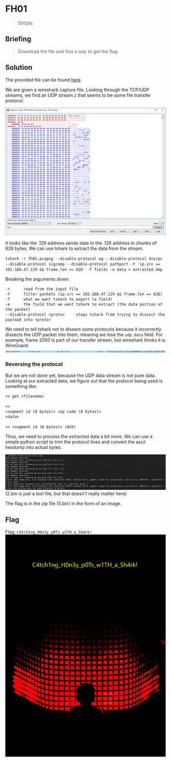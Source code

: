 # FH01
> 500pts

## Briefing
> Download the file and find a way to get the flag.

## Solution
The provided file can be found [here](fh01.zip).

We are given a wireshark capture file. Looking through the TCP/UDP streams, we find an UDP stream `2` that seems to be some file transfer protocol.

![Wireshark Stream](stream.png)

It looks like the .129 address sends data to the .128 address in chunks of 626 bytes. We can use tshark to extract the data from the stream.

`tshark -r fh01.pcapng --disable-protocol wg --disable-protocol dcerpc --disable-protocol sigcomp --disable-protocol pathport -Y 'ip.src == 192.168.47.129 && frame.len == 626' -T fields -e data > extracted.dmp`

Breaking the arguments down:
```
-r      read from the input file
-Y      filter packets (ip.src == 192.168.47.129 && frame.len == 626)
-T      what we want tshark to export (a field)
-e      the field that we want tshark to extract (the data portion of the packet)
--disable-protocol <proto>     stops tshark from trying to dissect the payload into <proto>
```
We need to tell tshark not to dissect some protocols because it incorrectly dissects the UDP packet into them, meaning we lose the `udp.data` field. For example, frame 2050 is part of our transfer stream, but wireshark thinks it is WireGuard.
![Incorrectly dissected packet](wireguard.png)

### Reversing the protocol
But we are not done yet, because the UDP data stream is not pure data. Looking at our extracted data, we figure out that the protocol being used is something like:
```
>> get <filename>

<< 
<segment id (8 bytes)> <op code (8 bytes)>
<data>

>> <segment id (8 bytes)> (ACK)
```
Thus, we need to process the extracted data a bit more. We can use a simple python script to trim the protocol lines and convert the ascii hexdump into actual bytes.

![Extracted files](extracted.png)
(2.bin is just a text file, but that doesn't really matter here)

The flag is in the zip file (5.bin) in the form of an image.

## Flag
Flag: `C4tch1ng_H0n3y_p0Ts_w1TH_a_Sh4rk!`
![Flag](flag.jpg)
